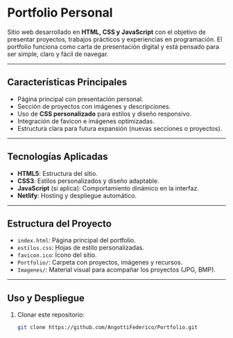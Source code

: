# Portfolio Personal

Sitio web desarrollado en **HTML, CSS y JavaScript** con el objetivo de presentar proyectos, trabajos prácticos y experiencias en programación. El portfolio funciona como carta de presentación digital y está pensado para ser simple, claro y fácil de navegar.

---

## Características Principales

- Página principal con presentación personal.
- Sección de proyectos con imágenes y descripciones.
- Uso de **CSS personalizado** para estilos y diseño responsivo.
- Integración de favicon e imágenes optimizadas.
- Estructura clara para futura expansión (nuevas secciones o proyectos).

---

## Tecnologías Aplicadas

- **HTML5**: Estructura del sitio.
- **CSS3**: Estilos personalizados y diseño adaptable.
- **JavaScript** (si aplica): Comportamiento dinámico en la interfaz.
- **Netlify**: Hosting y despliegue automático.

---

## Estructura del Proyecto

- `index.html`: Página principal del portfolio.
- `estilos.css`: Hojas de estilo personalizadas.
- `favicon.ico`: Ícono del sitio.
- `Portfolio/`: Carpeta con proyectos, imágenes y recursos.
- `Imagenes/`: Material visual para acompañar los proyectos (JPG, BMP).

---

## Uso y Despliegue

1. Clonar este repositorio:  
   ```bash
   git clone https://github.com/AngottiFederico/Portfolio.git
